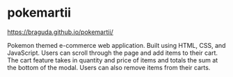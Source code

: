 # pokemartii

https://braguda.github.io/pokemartii/

Pokemon themed e-commerce web application. Built using HTML, CSS, and JavaScript. Users can scroll through the page and add items to their cart. The cart feature 
takes in quantity and price of items and totals the sum at the bottom of the modal. Users can also remove items from their carts. 
